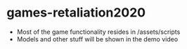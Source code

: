 # games-retaliation2020

 -  Most of the game functionality resides in /assets/scripts
 -  Models and other stuff will be shown in the demo video

